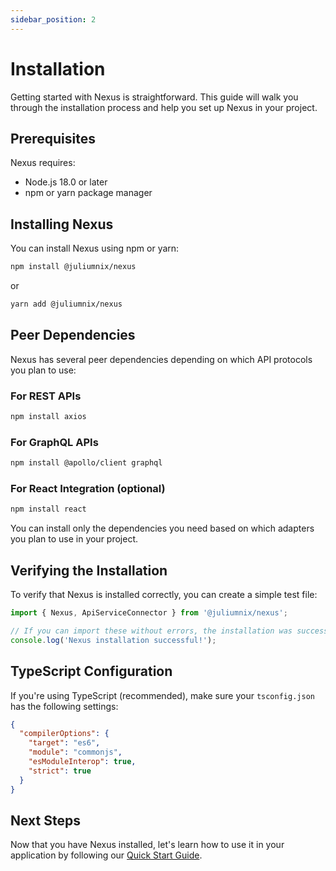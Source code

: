 ```yaml
---
sidebar_position: 2
---
```


# Installation

Getting started with Nexus is straightforward. This guide will walk you through the installation process and help you set up Nexus in your project.

## Prerequisites

Nexus requires:

- Node.js 18.0 or later
- npm or yarn package manager

## Installing Nexus

You can install Nexus using npm or yarn:

```bash
npm install @juliumnix/nexus
```

or

```bash
yarn add @juliumnix/nexus
```

## Peer Dependencies

Nexus has several peer dependencies depending on which API protocols you plan to use:

### For REST APIs

```bash
npm install axios
```

### For GraphQL APIs

```bash
npm install @apollo/client graphql
```

### For React Integration (optional)

```bash
npm install react
```

You can install only the dependencies you need based on which adapters you plan to use in your project.

## Verifying the Installation

To verify that Nexus is installed correctly, you can create a simple test file:

```typescript
import { Nexus, ApiServiceConnector } from '@juliumnix/nexus';

// If you can import these without errors, the installation was successful
console.log('Nexus installation successful!');
```

## TypeScript Configuration

If you're using TypeScript (recommended), make sure your `tsconfig.json` has the following settings:

```json
{
  "compilerOptions": {
    "target": "es6",
    "module": "commonjs",
    "esModuleInterop": true,
    "strict": true
  }
}
```

## Next Steps

Now that you have Nexus installed, let's learn how to use it in your application by following our [Quick Start Guide](./quickstart). 